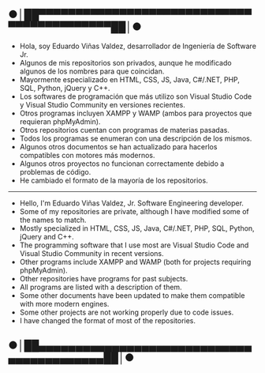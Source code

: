 ## ●│██▀▀▀▀▀▀▀▀▀▀▀▀▀▀▀▀▀▀▀▀▀▀▀▀▀▀▀▀▀▀▀▀▀▀▀▀▀▀▀▀▀▀▀██│●
- Hola, soy Eduardo Viñas Valdez, desarrollador de Ingeniería de Software Jr. 
- Algunos de mis repositorios son privados, aunque he modificado algunos de los nombres para que coincidan.
- Mayormente especializado en HTML, CSS, JS, Java, C#/.NET, PHP, SQL, Python, jQuery y C++. 
- Los softwares de programación que más utilizo son Visual Studio Code y Visual Studio Community en versiones recientes.
- Otros programas incluyen XAMPP y WAMP (ambos para proyectos que requieran phpMyAdmin).
- Otros repositorios cuentan con programas de materias pasadas.
- Todos los programas se enumeran con una descripción de los mismos. 
- Algunos otros documentos se han actualizado para hacerlos compatibles con motores más modernos. 
- Algunos otros proyectos no funcionan correctamente debido a problemas de código.
- He cambiado el formato de la mayoría de los repositorios.

--------------------------------------------------------------------------------------------------------------------------------------------------------------------
- Hello, I'm Eduardo Viñas Valdez, Jr. Software Engineering developer. 
- Some of my repositories are private, although I have modified some of the names to match.
- Mostly specialized in HTML, CSS, JS, Java, C#/.NET, PHP, SQL, Python, jQuery and C++. 
- The programming software that I use most are Visual Studio Code and Visual Studio Community in recent versions.
- Other programs include XAMPP and WAMP (both for projects requiring phpMyAdmin).
- Other repositories have programs for past subjects.
- All programs are listed with a description of them. 
- Some other documents have been updated to make them compatible with more modern engines. 
- Some other projects are not working properly due to code issues.
- I have changed the format of most of the repositories.

## ●│██▄▄▄▄▄▄▄▄▄▄▄▄▄▄▄▄▄▄▄▄▄▄▄▄▄▄▄▄▄▄▄▄▄▄▄▄▄▄▄▄▄▄██│●

<!--Formato de descripción de repositorios-->
<!----Notas---->
<!----Separador de las notas---->
<!----Directorio con descripción de los programas---->
<!----Separador del directorio con descripción de los programas---->

